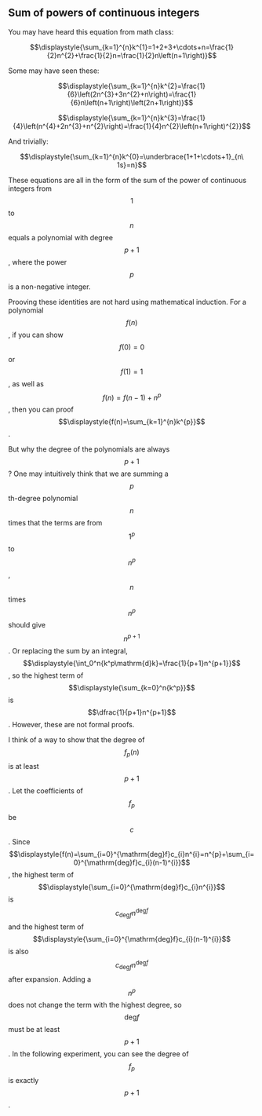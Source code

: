 ## Sum of powers of continuous integers

You may have heard this equation from math class:

$$\displaystyle{\sum_{k=1}^{n}k^{1}=1+2+3+\cdots+n=\frac{1}{2}n^{2}+\frac{1}{2}n=\frac{1}{2}n\left(n+1\right)}$$

Some may have seen these:

$$\displaystyle{\sum_{k=1}^{n}k^{2}=\frac{1}{6}\left(2n^{3}+3n^{2}+n\right)=\frac{1}{6}n\left(n+1\right)\left(2n+1\right)}$$

$$\displaystyle{\sum_{k=1}^{n}k^{3}=\frac{1}{4}\left(n^{4}+2n^{3}+n^{2}\right)=\frac{1}{4}n^{2}\left(n+1\right)^{2}}$$

And trivially:

$$\displaystyle{\sum_{k=1}^{n}k^{0}=\underbrace{1+1+\cdots+1}_{n\ 1s}=n}$$

These equations are all in the form of the sum of the power of continuous integers from $$1$$ to $$n$$ equals a polynomial with degree $$p+1$$, where the power $$p$$ is a non-negative integer.

Prooving these identities are not hard using mathematical induction. For a polynomial $$f(n)$$, if you can show $$f(0)=0$$ or $$f(1)=1$$, as well as $$f(n)=f(n-1)+n^p$$, then you can proof $$\displaystyle{f(n)=\sum_{k=1}^{n}k^{p}}$$.

But why the degree of the polynomials are always $$p+1$$? One may intuitively think that we are summing a $$p$$th-degree polynomial $$n$$ times that the terms are from $$1^p$$ to $$n^p$$, $$n$$ times $$n^p$$ should give $$n^{p+1}$$. Or replacing the sum by an integral, $$\displaystyle{\int_0^n{k^p\mathrm{d}k}=\frac{1}{p+1}n^{p+1}}$$, so the highest term of $$\displaystyle{\sum_{k=0}^n{k^p}}$$ is $$\dfrac{1}{p+1}n^{p+1}$$. However, these are not formal proofs.

I think of a way to show that the degree of $$f_p(n)$$ is at least $$p+1$$. Let the coefficients of $$f_p$$ be $$c$$. Since $$\displaystyle{f(n)=\sum_{i=0}^{\mathrm{deg}f}c_{i}n^{i}=n^{p}+\sum_{i=0}^{\mathrm{deg}f}c_{i}(n-1)^{i}}$$, the highest term of $$\displaystyle{\sum_{i=0}^{\mathrm{deg}f}c_{i}n^{i}}$$ is $$c_{\mathrm{deg}f}n^{\mathrm{deg}f}$$ and the highest term of $$\displaystyle{\sum_{i=0}^{\mathrm{deg}f}c_{i}(n-1)^{i}}$$ is also $$c_{\mathrm{deg}f}n^{\mathrm{deg}f}$$ after expansion. Adding a $$n^p$$ does not change the term with the highest degree, so $$\mathrm{deg}f$$ must be at least $$p+1$$. In the following experiment, you can see the degree of $$f_p$$ is exactly $$p+1$$.
